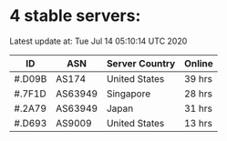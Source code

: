 # 4 stable servers:

Latest update at: Tue Jul 14 05:10:14 UTC 2020

| ID | ASN | Server Country | Online |
| -- | --- | -------------- | ------ |
| #.D09B | AS174 | United States | 39 hrs |
| #.7F1D | AS63949 | Singapore | 28 hrs |
| #.2A79 | AS63949 | Japan | 31 hrs |
| #.D693 | AS9009 | United States | 13 hrs |

